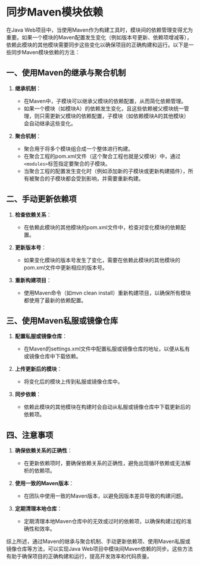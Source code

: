 # 同步Maven模块依赖

在Java Web项目中，当使用Maven作为构建工具时，模块间的依赖管理变得尤为重要。如果一个模块的Maven配置发生变化（例如版本号更新、依赖项增减等），依赖此模块的其他模块需要同步这些变化以确保项目的正确构建和运行。以下是一些同步Maven模块依赖的方法：

## 一、使用Maven的继承与聚合机制

1. **继承机制**：

   * 在Maven中，子模块可以继承父模块的依赖配置，从而简化依赖管理。
   * 如果一个模块（如模块A）的依赖发生变化，且这些依赖被父模块统一管理，则只需更新父模块的依赖配置，子模块（如依赖模块A的其他模块）会自动继承这些变化。

2. **聚合机制**：

   * 聚合用于将多个模块组合成一个整体进行构建。
   * 在聚合工程的pom.xml文件（这个聚合工程也就是父模块）中，通过`<modules>`标签指定要聚合的子模块。
   * 当聚合工程的配置发生变化时（例如添加新的子模块或更新构建插件），所有被聚合的子模块都会受到影响，并需要重新构建。

## 二、手动更新依赖项

1. **检查依赖关系**：

   * 在依赖此模块的其他模块的pom.xml文件中，检查对变化模块的依赖配置。

2. **更新版本号**：

   * 如果变化模块的版本号发生了变化，需要在依赖此模块的其他模块的pom.xml文件中更新相应的版本号。

3. **重新构建项目**：

   * 使用Maven命令（如mvn clean install）重新构建项目，以确保所有模块都使用了最新的依赖配置。

## 三、使用Maven私服或镜像仓库

1. **配置私服或镜像仓库**：

   * 在Maven的settings.xml文件中配置私服或镜像仓库的地址，以便从私有或镜像仓库中下载依赖。

2. **上传更新后的模块**：

   * 将变化后的模块上传到私服或镜像仓库中。

3. **同步依赖**：

   * 依赖此模块的其他模块在构建时会自动从私服或镜像仓库中下载更新后的依赖项。

## 四、注意事项

1. **确保依赖关系的正确性**：

   * 在更新依赖项时，要确保依赖关系的正确性，避免出现循环依赖或无法解析的依赖项。

2. **使用一致的Maven版本**：

   * 在团队中使用一致的Maven版本，以避免因版本差异导致的构建问题。

3. **定期清理本地仓库**：

   * 定期清理本地Maven仓库中的无效或过时的依赖项，以确保构建过程的准确性和效率。

综上所述，通过Maven的继承与聚合机制、手动更新依赖项、使用Maven私服或镜像仓库等方法，可以实现Java Web项目中模块间Maven依赖的同步。这些方法有助于确保项目的正确构建和运行，提高开发效率和代码质量。
